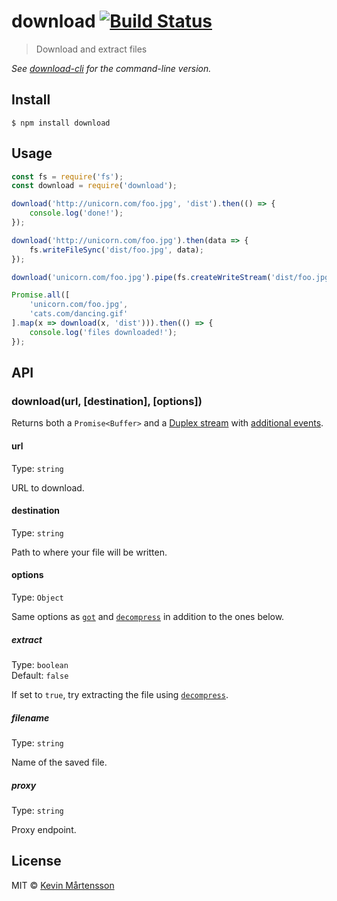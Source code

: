 # download [![Build Status](https://travis-ci.org/kevva/download.svg?branch=master)](https://travis-ci.org/kevva/download)

> Download and extract files

*See [download-cli](https://github.com/kevva/download-cli) for the command-line version.*


## Install

```
$ npm install download
```


## Usage

```js
const fs = require('fs');
const download = require('download');

download('http://unicorn.com/foo.jpg', 'dist').then(() => {
	console.log('done!');
});

download('http://unicorn.com/foo.jpg').then(data => {
	fs.writeFileSync('dist/foo.jpg', data);
});

download('unicorn.com/foo.jpg').pipe(fs.createWriteStream('dist/foo.jpg'));

Promise.all([
	'unicorn.com/foo.jpg',
	'cats.com/dancing.gif'
].map(x => download(x, 'dist'))).then(() => {
	console.log('files downloaded!');
});
```


## API

### download(url, [destination], [options])

Returns both a `Promise<Buffer>` and a [Duplex stream](https://nodejs.org/api/stream.html#stream_class_stream_duplex) with [additional events](https://github.com/sindresorhus/got#streams).

#### url

Type: `string`

URL to download.

#### destination

Type: `string`

Path to where your file will be written.

#### options

Type: `Object`

Same options as [`got`](https://github.com/sindresorhus/got#options) and [`decompress`](https://github.com/kevva/decompress#options) in addition to the ones below.

##### extract

Type: `boolean`<br>
Default: `false`

If set to `true`, try extracting the file using [`decompress`](https://github.com/kevva/decompress).

##### filename

Type: `string`

Name of the saved file.

##### proxy

Type: `string`

Proxy endpoint.


## License

MIT © [Kevin Mårtensson](https://github.com/kevva)
